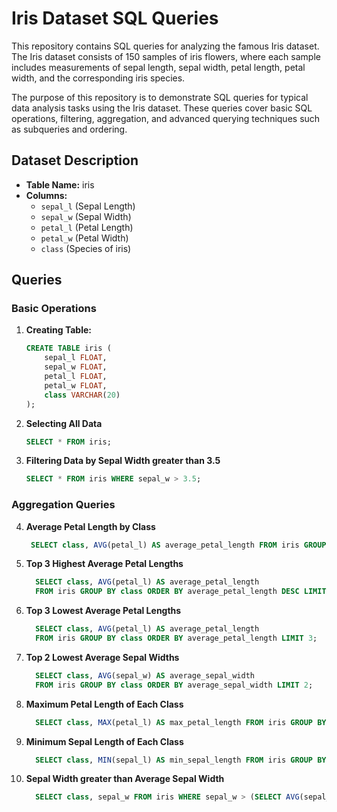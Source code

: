 # Iris Dataset SQL Queries

This repository contains SQL queries for analyzing the famous Iris dataset. The Iris dataset consists of 150 samples of iris flowers, where each sample includes measurements of sepal length, sepal width, petal length, petal width, and the corresponding iris species.

The purpose of this repository is to demonstrate SQL queries for typical data analysis tasks using the Iris dataset. These queries cover basic SQL operations, filtering, aggregation, and advanced querying techniques such as subqueries and ordering.

## Dataset Description

- **Table Name:** iris
- **Columns:**
  - `sepal_l` (Sepal Length)
  - `sepal_w` (Sepal Width)
  - `petal_l` (Petal Length)
  - `petal_w` (Petal Width)
  - `class` (Species of iris)

## Queries

### Basic Operations

1. **Creating Table:**
   ```sql
   CREATE TABLE iris (
       sepal_l FLOAT,
       sepal_w FLOAT,
       petal_l FLOAT,
       petal_w FLOAT,
       class VARCHAR(20)
   );
   ```

2. **Selecting All Data**
    ```sql
    SELECT * FROM iris;
    ```

3. **Filtering Data by Sepal Width greater than 3.5**
    ```sql
    SELECT * FROM iris WHERE sepal_w > 3.5;
    ```

### Aggregation Queries

4. **Average Petal Length by Class**
 
     ```sql
      SELECT class, AVG(petal_l) AS average_petal_length FROM iris GROUP BY class;
     ```
6. **Top 3 Highest Average Petal Lengths**
     ```sql
       SELECT class, AVG(petal_l) AS average_petal_length
       FROM iris GROUP BY class ORDER BY average_petal_length DESC LIMIT 3;
     ```
7. **Top 3 Lowest Average Petal Lengths**
     ```sql
       SELECT class, AVG(petal_l) AS average_petal_length
       FROM iris GROUP BY class ORDER BY average_petal_length LIMIT 3;
     ```
8. **Top 2 Lowest Average Sepal Widths**
    ```sql
      SELECT class, AVG(sepal_w) AS average_sepal_width
      FROM iris GROUP BY class ORDER BY average_sepal_width LIMIT 2;
    ```
9. **Maximum Petal Length of Each Class**
     ```sql
       SELECT class, MAX(petal_l) AS max_petal_length FROM iris GROUP BY class;
     ```
10. **Minimum Sepal Length of Each Class**
      ```sql
        SELECT class, MIN(sepal_l) AS min_sepal_length FROM iris GROUP BY class;
      ```
11. **Sepal Width greater than Average Sepal Width**
      ```sql
        SELECT class, sepal_w FROM iris WHERE sepal_w > (SELECT AVG(sepal_w) FROM iris);
      ```

